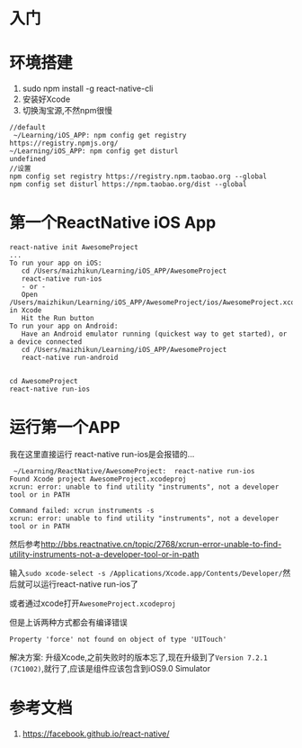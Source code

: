 # 入门

# 环境搭建

1. sudo npm install -g react-native-cli
2. 安装好Xcode
3. 切换淘宝源,不然npm很慢

  ```shell
  //default
   ~/Learning/iOS_APP: npm config get registry
https://registry.npmjs.org/
 ~/Learning/iOS_APP: npm config get disturl
undefined
  //设置
  npm config set registry https://registry.npm.taobao.org --global
npm config set disturl https://npm.taobao.org/dist --global
  ```
  
# 第一个ReactNative iOS App

```shell
react-native init AwesomeProject
...
To run your app on iOS:
   cd /Users/maizhikun/Learning/iOS_APP/AwesomeProject
   react-native run-ios
   - or -
   Open /Users/maizhikun/Learning/iOS_APP/AwesomeProject/ios/AwesomeProject.xcodeproj in Xcode
   Hit the Run button
To run your app on Android:
   Have an Android emulator running (quickest way to get started), or a device connected
   cd /Users/maizhikun/Learning/iOS_APP/AwesomeProject
   react-native run-android
   
   
cd AwesomeProject
react-native run-ios
```

# 运行第一个APP

我在这里直接运行 react-native run-ios是会报错的...
```shell
 ~/Learning/ReactNative/AwesomeProject:  react-native run-ios
Found Xcode project AwesomeProject.xcodeproj
xcrun: error: unable to find utility "instruments", not a developer tool or in PATH

Command failed: xcrun instruments -s
xcrun: error: unable to find utility "instruments", not a developer tool or in PATH
```

然后参考<http://bbs.reactnative.cn/topic/2768/xcrun-error-unable-to-find-utility-instruments-not-a-developer-tool-or-in-path>

输入`sudo xcode-select -s /Applications/Xcode.app/Contents/Developer/`然后就可以运行react-native run-ios了

或者通过xcode打开`AwesomeProject.xcodeproj`

但是上诉两种方式都会有编译错误

```shell
Property 'force' not found on object of type 'UITouch'
```

解决方案: 升级Xcode,之前失败时的版本忘了,现在升级到了`Version 7.2.1 (7C1002)`,就行了,应该是组件应该包含到iOS9.0 Simulator







# 参考文档

1. <https://facebook.github.io/react-native/>